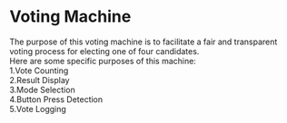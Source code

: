 # Voting Machine
The purpose of this voting machine is to facilitate a fair and transparent voting process for electing one of four candidates.<br /> Here are some specific purposes of this machine: <br />
1.Vote Counting <br />
2.Result Display <br />
3.Mode Selection <br />
4.Button Press Detection <br />
5.Vote Logging <br />
